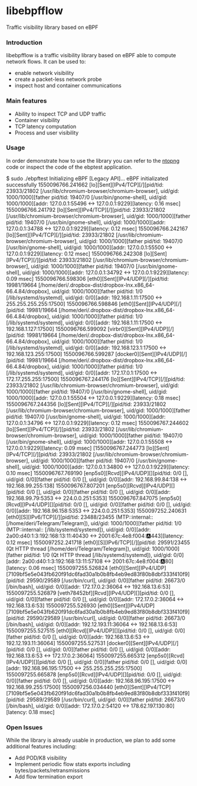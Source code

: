 # libebpfflow
Traffic visibility library based on eBPF

### Introduction
libebpfflow is a traffic visibility library based on eBPF able to compute network flows. It can be used to:
* enable network visibility
* create a packet-less network probe
* inspect host and container communications

### Main features
* Ability to inspect TCP and UDP traffic
* Container visibility
* TCP latency computation
* Process and user visibility

### Usage
In order demonstrate how to use the library you can refer to the [ntopng](https://github.com/ntop/ntopng) code or inspect the code of the ebptest application.

$ sudo ./ebpftest
Initializing eBPF [Legacy API]...
eBPF initializated successfully
1550096766.241662 [lo][Sent][IPv4/TCP][/][pid/tid: 23933/21802 [/usr/lib/chromium-browser/chromium-browser], uid/gid: 1000/1000][father pid/tid: 19407/0 [/usr/bin/gnome-shell], uid/gid: 1000/1000][addr: 127.0.0.1:55496 <-> 127.0.0.1:9229][latency: 0.16 msec]
1550096766.241792 [lo][Sent][IPv4/TCP][/][pid/tid: 23933/21802 [/usr/lib/chromium-browser/chromium-browser], uid/gid: 1000/1000][father pid/tid: 19407/0 [/usr/bin/gnome-shell], uid/gid: 1000/1000][addr: 127.0.0.1:34788 <-> 127.0.0.1:9229][latency: 0.12 msec]
1550096766.242167 [lo][Sent][IPv4/TCP][/][pid/tid: 23933/21802 [/usr/lib/chromium-browser/chromium-browser], uid/gid: 1000/1000][father pid/tid: 19407/0 [/usr/bin/gnome-shell], uid/gid: 1000/1000][addr: 127.0.0.1:55500 <-> 127.0.0.1:9229][latency: 0.12 msec]
1550096766.242308 [lo][Sent][IPv4/TCP][/][pid/tid: 23933/21802 [/usr/lib/chromium-browser/chromium-browser], uid/gid: 1000/1000][father pid/tid: 19407/0 [/usr/bin/gnome-shell], uid/gid: 1000/1000][addr: 127.0.0.1:34792 <-> 127.0.0.1:9229][latency: 0.09 msec]
1550096766.598306 [eth0][Sent][IPv4/UDP][/][pid/tid: 19981/19664 [/home/deri/.dropbox-dist/dropbox-lnx.x86_64-66.4.84/dropbox], uid/gid: 1000/1000][father pid/tid: 1/0 [/lib/systemd/systemd], uid/gid: 0/0][addr: 192.168.1.11:17500 <-> 255.255.255.255:17500]
1550096766.598846 [eth0][Sent][IPv4/UDP][/][pid/tid: 19981/19664 [/home/deri/.dropbox-dist/dropbox-lnx.x86_64-66.4.84/dropbox], uid/gid: 1000/1000][father pid/tid: 1/0 [/lib/systemd/systemd], uid/gid: 0/0][addr: 192.168.1.11:17500 <-> 192.168.1.127:17500]
1550096766.599092 [virbr0][Sent][IPv4/UDP][/][pid/tid: 19981/19664 [/home/deri/.dropbox-dist/dropbox-lnx.x86_64-66.4.84/dropbox], uid/gid: 1000/1000][father pid/tid: 1/0 [/lib/systemd/systemd], uid/gid: 0/0][addr: 192.168.123.1:17500 <-> 192.168.123.255:17500]
1550096766.599287 [docker0][Sent][IPv4/UDP][/][pid/tid: 19981/19664 [/home/deri/.dropbox-dist/dropbox-lnx.x86_64-66.4.84/dropbox], uid/gid: 1000/1000][father pid/tid: 1/0 [/lib/systemd/systemd], uid/gid: 0/0][addr: 172.17.0.1:17500 <-> 172.17.255.255:17500]
1550096767.244176 [lo][Sent][IPv4/TCP][/][pid/tid: 23933/21802 [/usr/lib/chromium-browser/chromium-browser], uid/gid: 1000/1000][father pid/tid: 19407/0 [/usr/bin/gnome-shell], uid/gid: 1000/1000][addr: 127.0.0.1:55504 <-> 127.0.0.1:9229][latency: 0.18 msec]
1550096767.244356 [lo][Sent][IPv4/TCP][/][pid/tid: 23933/21802 [/usr/lib/chromium-browser/chromium-browser], uid/gid: 1000/1000][father pid/tid: 19407/0 [/usr/bin/gnome-shell], uid/gid: 1000/1000][addr: 127.0.0.1:34796 <-> 127.0.0.1:9229][latency: 0.12 msec]
1550096767.244602 [lo][Sent][IPv4/TCP][/][pid/tid: 23933/21802 [/usr/lib/chromium-browser/chromium-browser], uid/gid: 1000/1000][father pid/tid: 19407/0 [/usr/bin/gnome-shell], uid/gid: 1000/1000][addr: 127.0.0.1:55508 <-> 127.0.0.1:9229][latency: 0.09 msec]
[1550096767.244773 [lo][Sent][IPv4/TCP][/][pid/tid: 23933/21802 [/usr/lib/chromium-browser/chromium-browser], uid/gid: 1000/1000][father pid/tid: 19407/0 [/usr/bin/gnome-shell], uid/gid: 1000/1000][addr: 127.0.0.1:34800 <-> 127.0.0.1:9229][latency: 0.10 msec]
1550096767.769190 [enp5s0][Rcvd][IPv4/UDP][][pid/tid: 0/0 [], uid/gid: 0/0][father pid/tid: 0/0 [], uid/gid: 0/0][addr: 192.168.99.84:138 <-> 192.168.99.255:138]
1550096767.807201 [enp5s0][Rcvd][IPv4/UDP][][pid/tid: 0/0 [], uid/gid: 0/0][father pid/tid: 0/0 [], uid/gid: 0/0][addr: 192.168.99.79:5353 <-> 224.0.0.251:5353]
1550096767.847075 [enp5s0][Rcvd][IPv4/UDP][][pid/tid: 0/0 [], uid/gid: 0/0][father pid/tid: 0/0 [], uid/gid: 0/0][addr: 192.168.96.158:5353 <-> 224.0.0.251:5353]
1550097252.240631 [eth0][S][IPv6/TCP][/][pid/tid: 23488/23455 (MTP::internal:: [/home/deri/Telegram/Telegram]), uid/gid: 1000/1000][father pid/tid: 1/0 (MTP::internal:: [/lib/systemd/systemd]), uid/gid: 0/0][addr: 2a00:d40:1:3:192:168:13:11:40430 <-> 2001:67c:4e8:f004::a:443][latency: 0.12 msec]
1550097252.241718 [eth0][S][IPv6/TCP][/][pid/tid: 29591/23455 (Qt HTTP thread [/home/deri/Telegram/Telegram]), uid/gid: 1000/1000][father pid/tid: 1/0 (Qt HTTP thread [/lib/systemd/systemd]), uid/gid: 0/0][addr: 2a00:d40:1:3:192:168:13:11:57108 <-> 2001:67c:4e8:f004::a:80][latency: 0.06 msec]
1550097255.526824 [eth0][Sent][IPv4/UDP][7109bf5e5e043fb620f91dc6fad30a1b0b8fb4eb9ed83f80b8dbf333f410f9][pid/tid: 29590/29589 [/usr/bin/curl], uid/gid: 0/0][father pid/tid: 26673/0 [/bin/bash], uid/gid: 0/0][addr: 172.17.0.2:36064 <-> 192.168.13.6:53]
1550097255.526879 [veth78452bf][Rcvd][IPv4/UDP][][pid/tid: 0/0 [], uid/gid: 0/0][father pid/tid: 0/0 [], uid/gid: 0/0][addr: 172.17.0.2:36064 <-> 192.168.13.6:53]
1550097255.526930 [eth0][Sent][IPv4/UDP][7109bf5e5e043fb620f91dc6fad30a1b0b8fb4eb9ed83f80b8dbf333f410f9][pid/tid: 29590/29589 [/usr/bin/curl], uid/gid: 0/0][father pid/tid: 26673/0 [/bin/bash], uid/gid: 0/0][addr: 192.12.193.11:36064 <-> 192.168.13.6:53]
1550097255.527515 [eth0][Rcvd][IPv4/UDP][][pid/tid: 0/0 [], uid/gid: 0/0][father pid/tid: 0/0 [], uid/gid: 0/0][addr: 192.168.13.6:53 <-> 192.12.193.11:36064]
1550097255.527531 [docker0][Sent][IPv4/UDP][/][pid/tid: 0/0 [], uid/gid: 0/0][father pid/tid: 0/0 [], uid/gid: 0/0][addr: 192.168.13.6:53 <-> 172.17.0.2:36064]
1550097255.665312 [enp5s0][Rcvd][IPv4/UDP][][pid/tid: 0/0 [], uid/gid: 0/0][father pid/tid: 0/0 [], uid/gid: 0/0][addr: 192.168.96.195:17500 <-> 255.255.255.255:17500]
1550097255.665878 [enp5s0][Rcvd][IPv4/UDP][][pid/tid: 0/0 [], uid/gid: 0/0][father pid/tid: 0/0 [], uid/gid: 0/0][addr: 192.168.96.195:17500 <-> 192.168.99.255:17500]
1550097256.034440 [eth0][Sent][IPv4/TCP][7109bf5e5e043fb620f91dc6fad30a1b0b8fb4eb9ed83f80b8dbf333f410f9][pid/tid: 29589/29589 [/usr/bin/curl], uid/gid: 0/0][father pid/tid: 26673/0 [/bin/bash], uid/gid: 0/0][addr: 172.17.0.2:54120 <-> 178.62.197.130:80][latency: 0.18 msec]

### Open Issues
While the library is already usable in production, we plan to add some additional features including:
* Add POD/K8 visibility
* Implement periodic flow stats exports including bytes/packets/retransmissions
* Add flow termination export
